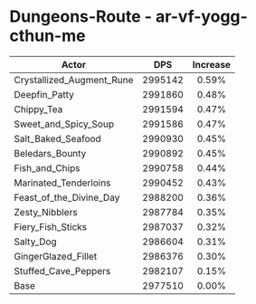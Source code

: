 # Dungeons-Route - ar-vf-yogg-cthun-me
| Actor | DPS | Increase |
|---|:---:|:---:|
|Crystallized_Augment_Rune|2995142|0.59%|
|Deepfin_Patty|2991860|0.48%|
|Chippy_Tea|2991594|0.47%|
|Sweet_and_Spicy_Soup|2991586|0.47%|
|Salt_Baked_Seafood|2990930|0.45%|
|Beledars_Bounty|2990892|0.45%|
|Fish_and_Chips|2990758|0.44%|
|Marinated_Tenderloins|2990452|0.43%|
|Feast_of_the_Divine_Day|2988200|0.36%|
|Zesty_Nibblers|2987784|0.35%|
|Fiery_Fish_Sticks|2987037|0.32%|
|Salty_Dog|2986604|0.31%|
|GingerGlazed_Fillet|2986376|0.30%|
|Stuffed_Cave_Peppers|2982107|0.15%|
|Base|2977510|0.00%|
